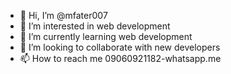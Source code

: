 - 👋 Hi, I’m @mfater007
- 👀 I’m interested in web development
- 🌱 I’m currently learning web development
- 💞️ I’m looking to collaborate with new developers
- 📫 How to reach me 09060921182-whatsapp.me

<!---
mfater007/mfater007 is a ✨ special ✨ repository because its `README.md` (this file) appears on your GitHub profile.
You can click the Preview link to take a look at your changes.
--->
